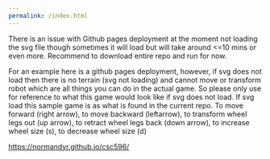 ```yaml
---
permalink: /index.html
---
```

There is an issue with Github pages deployment at the moment not loading the svg file though sometimes it will load but will take around <=10 mins or even more.  Recommend to download entire repo and run for now.

For an example here is a github pages deployment, however, if svg does not load then there is no terrain (svg not loading) and cannot move or transform robot which are all things you can do in the actual game.  So please only use for reference to what this game would look like if svg does not load.  If svg load this sample game is as what is found in the current repo.  To move forward (right arrow), to move backward (leftarrow), to transform wheel legs out (up arrow), to retract wheel legs back (down arrow), to increase wheel size (s), to decrease wheel size (d)

https://normandyr.github.io/csc596/
